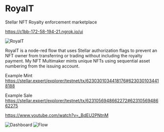 # RoyalT
Stellar NFT Royalty enforcement marketplace

https://c1bb-172-58-194-21.ngrok.io/ui

![RoyalT](https://gateway.pinata.cloud/ipfs/QmbsrpLc7faqpc4U2VRfAEyLpCaF1mRoQcwaRxXS4YC6Rr)


RoyalT is a node-red flow that uses Stellar authorization flags to prevent an NFT owner from transferring or trading without including the royalty payment.
My NFT Multimaker mints unique NFTs using sequential asset numbering from the issuing account.

Example Mint
https://stellar.expert/explorer/testnet/tx/6230301034418176#6230301034418188

Example Sale
https://stellar.expert/explorer/testnet/tx/6231056948662272#6231056948662275

https://www.youtube.com/watch?v=_BdEU2PNtnM

![Dashboard](https://challengepost-s3-challengepost.netdna-ssl.com/photos/production/software_photos/001/869/597/datas/gallery.jpg)
![Flow](https://challengepost-s3-challengepost.netdna-ssl.com/photos/production/software_photos/001/869/598/datas/gallery.jpg)
